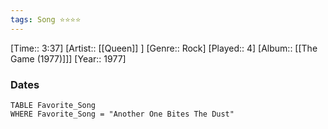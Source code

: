 ```yaml
---
tags: Song ⭐⭐⭐⭐ 
---
```

[Time:: 3:37]
[Artist:: [[Queen]] ]
[Genre:: Rock]
[Played:: 4]
[Album:: [[The Game (1977)]]]
[Year:: 1977]
### Dates
````dataview
TABLE Favorite_Song
WHERE Favorite_Song = "Another One Bites The Dust"
````